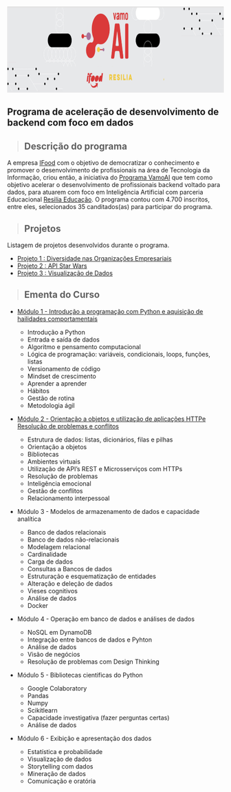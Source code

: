 <img src="https://github.com/giselemanuel/programa-Ifood-backend/blob/main/imagens/programa-ifood.png" data-canonical-src="https://gyazo.com/eb5c5741b6a9a16c692170a41a49c858.png" width="20000" height="200" />

## Programa de aceleração de desenvolvimento de backend com foco em dados

>## Descrição do programa

A empresa [IFood](https://institucional.ifood.com.br/?utm_source=site_ifood) com o objetivo  de democratizar o conhecimento e promover o desenvolvimento de profissionais na área de Tecnologia da Informação, criou então, a iniciativa do [Programa VamoAI](https://www.linkedin.com/posts/ifood-_inteligaeanciaartificial-tecnologia-inovaaexaeto-activity-6760254723674124288-5VVF) que tem  como objetivo acelerar o desenvolvimento de profissionais backend voltado para dados, para atuarem com foco em Inteligência Artificial com parceria Educacional [Resilia Educação](https://www.linkedin.com/school/resilia-educação/about/). O programa contou com 4.700 inscritos, entre eles, selecionados 35 canditados(as) para participar do programa.

>## Projetos

Listagem de projetos desenvolvidos durante o programa.

+ [Projeto 1 : Diversidade nas Organizações Empresariais](https://github.com/giselemanuel/Projeto1-programa-Ifood-backend.git)
+ [Projeto 2 : API Star Wars](https://github.com/giselemanuel/projeto2-programa-Ifood-backend.git)
+ [Projeto 3 : Visualização de Dados](https://github.com/giselemanuel/projeto3-programa-Ifood-backend.git)

>## Ementa do Curso

+ [Módulo 1 - Introdução a programação com Python e aquisição de hailidades comportamentais](https://github.com/giselemanuel/programa-Ifood-backend/tree/main/modulo-1)
    + Introdução a Python
    + Entrada e saída de dados
    + Algoritmo e pensamento computacional
    + Lógica de programação: variáveis, condicionais, loops, funções, listas
    + Versionamento de código
    + Mindset de crescimento
    + Aprender a aprender
    + Hábitos
    + Gestão de rotina
    + Metodologia ágil
    
+ [Módulo 2 - Orientação a objetos e utilização de aplicações HTTPe Resolução de problemas e conflitos](https://github.com/giselemanuel/programa-Ifood-backend/tree/main/modulo-2)
    + Estrutura de dados: listas, dicionários, filas e pilhas
    + Orientação a objetos
    + Bibliotecas
    + Ambientes virtuais
    + Utilização de API’s REST e Microsserviços com HTTPs
    + Resolução de problemas
    + Inteligência emocional
    + Gestão de conflitos
    + Relacionamento interpessoal

+ Módulo 3 - Modelos de armazenamento de dados e capacidade analítica
    + Banco de dados relacionais
    + Banco de dados não-relacionais
    + Modelagem relacional
    + Cardinalidade
    + Carga de dados
    + Consultas a Bancos de dados
    + Estruturação e esquematização de entidades
    + Alteração e deleção de dados
    + Vieses cognitivos
    + Análise de dados
    + Docker

+ Módulo 4 - Operação em banco de dados e análises de dados
    + NoSQL em DynamoDB
    + Integração entre bancos de dados e Pyhton
    + Análise de dados
    + Visão de negócios
    + Resolução de problemas com Design Thinking

+ Módulo 5 - Bibliotecas cientificas do Python
    + Google Colaboratory
    + Pandas
    + Numpy
    + Scikitlearn
    + Capacidade investigativa (fazer perguntas certas)
    + Análise de dados

+ Módulo 6 - Exibição e apresentação dos dados
    + Estatística e probabilidade
    + Visualização de dados
    + Storytelling com dados
    + Mineração de dados
    + Comunicação e oratória
